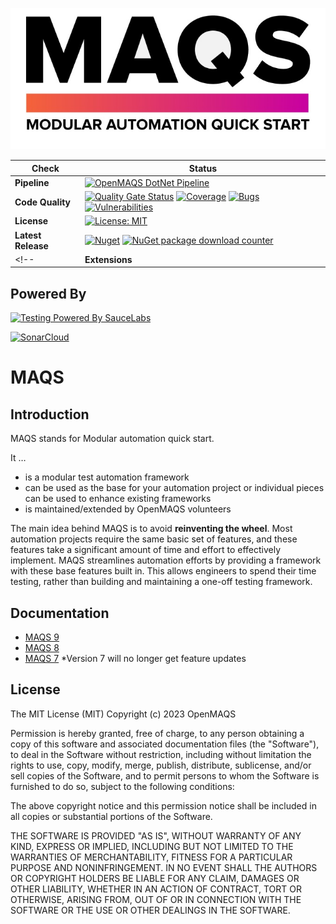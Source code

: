 ![MAQS Logo](https://github.com/OpenMAQS/openmaqs-dotnet/blob/main/docs/resources/maqsfull.png?raw=true)


| Check | Status |
|-------|--------------------------------------------------------------------------------------------------------------------------------------------------------------------------------------------------------------------------------------|
|**Pipeline**| [![OpenMAQS DotNet Pipeline](https://github.com/OpenMAQS/openmaqs-dotnet/actions/workflows/build.yml/badge.svg)](https://github.com/OpenMAQS/openmaqs-dotnet/actions/workflows/build.yml)                     |
|**Code Quality**| [![Quality Gate Status](https://sonarcloud.io/api/project_badges/measure?project=OpenMAQS_openmaqs-dotnet&metric=alert_status)](https://sonarcloud.io/summary/new_code?id=OpenMAQS_openmaqs-dotnet) [![Coverage](https://sonarcloud.io/api/project_badges/measure?project=OpenMAQS_openmaqs-dotnet&metric=coverage)](https://sonarcloud.io/dashboard?id=OpenMAQS_openmaqs-dotnet) [![Bugs](https://sonarcloud.io/api/project_badges/measure?project=OpenMAQS_openmaqs-dotnet&metric=bugs)](https://sonarcloud.io/dashboard?id=OpenMAQS_openmaqs-dotnet) [![Vulnerabilities](https://sonarcloud.io/api/project_badges/measure?project=OpenMAQS_openmaqs-dotnet&metric=vulnerabilities)](https://sonarcloud.io/dashboard?id=OpenMAQS_openmaqs-dotnet)  |
|**License**| [![License: MIT](https://img.shields.io/badge/License-MIT-green.svg)](https://raw.githubusercontent.com/OpenMAQS/maqs-dotnet/main/LICENSE)                                                                                 |
|**Latest Release**| [![Nuget](https://img.shields.io/nuget/v/OpenMAQS.Maqs.svg?label=Main%20Nuget%20Package)](https://www.nuget.org/packages/OpenMAQS.Maqs/) [![NuGet package download counter](https://img.shields.io/badge/dynamic/xml?color=green&label=All%20Package%20Downloads&query=%2F%2Fdiv%5B%40class%3D%22statistic%22%5D%5B2%5D%2F%2F%2A%5B%40class%3D%22value%22%5D&url=https%3A%2F%2Fwww.nuget.org%2Fprofiles%2FOpenMAQS)](https://www.nuget.org/packages/OpenMAQS.Maqs/)                                             |
<!-- | **Extensions**| [![Visual Studio Marketplace Version](https://img.shields.io/visual-studio-marketplace/v/vs-publisher-1465771.MAQSOpenFramework.svg?label=Visual%20Studio%20Extension)](https://marketplace.visualstudio.com/items?itemName=vs-publisher-1465771.MAQSOpenFramework) [![Visual Studio Marketplace Downloads](https://img.shields.io/visual-studio-marketplace/d/vs-publisher-1465771.MAQSOpenFramework?label=Extension%20Downloads)](https://marketplace.visualstudio.com/items?itemName=vs-publisher-1465771.MAQSOpenFramework)                 | -->




## Powered By

[![Testing Powered By SauceLabs](https://opensource.saucelabs.com/images/opensauce/powered-by-saucelabs-badge-white.png?sanitize=true "Testing Powered By SauceLabs")](https://saucelabs.com)

[![SonarCloud](https://sonarcloud.io/images/project_badges/sonarcloud-white.svg)](https://sonarcloud.io/dashboard?id=OpenMAQS_openmaqs-dotnet)



# MAQS

## Introduction

MAQS stands for Modular automation quick start.

It …

-	is a modular test automation framework 
-	can be used as the base for your automation project or individual pieces can be used to enhance existing frameworks 
-	is maintained/extended by OpenMAQS volunteers

The main idea behind MAQS is to avoid **reinventing the wheel**. Most automation projects require the same basic set of features, and these features take a significant amount of time and effort to effectively implement.  MAQS streamlines automation efforts by providing a framework with these base features built in. This allows engineers to spend their time testing, rather than building and maintaining a one-off testing framework.


## Documentation

- [MAQS 9](https://openmaqs.github.io/openmaqs-dotnet/#/MAQS_9/Introduction)
- [MAQS 8](https://openmaqs.github.io/maqs-dotnet/#/MAQS_8/Introduction)
- [MAQS 7](https://magenic.github.io/MAQS/#/MAQS_7/Introduction) 
  *Version 7 will no longer get feature updates


## License

The MIT License (MIT)
Copyright (c) 2023 OpenMAQS

Permission is hereby granted, free of charge, to any person obtaining a copy of this software and associated documentation files (the "Software"), to deal in the Software without restriction, including without limitation the rights to use, copy, modify, merge, publish, distribute, sublicense, and/or sell copies of the Software, and to permit persons to whom the Software is furnished to do so, subject to the following conditions:

The above copyright notice and this permission notice shall be included in all copies or substantial portions of the Software.

THE SOFTWARE IS PROVIDED "AS IS", WITHOUT WARRANTY OF ANY KIND, EXPRESS OR IMPLIED, INCLUDING BUT NOT LIMITED TO THE WARRANTIES OF MERCHANTABILITY, FITNESS FOR A PARTICULAR PURPOSE AND NONINFRINGEMENT. IN NO EVENT SHALL THE AUTHORS OR COPYRIGHT HOLDERS BE LIABLE FOR ANY CLAIM, DAMAGES OR OTHER LIABILITY, WHETHER IN AN ACTION OF CONTRACT, TORT OR OTHERWISE, ARISING FROM, OUT OF OR IN CONNECTION WITH THE SOFTWARE OR THE USE OR OTHER DEALINGS IN THE SOFTWARE.
